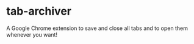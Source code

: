 tab-archiver
============

A Google Chrome extension to save and close all tabs and to open them whenever you want!

